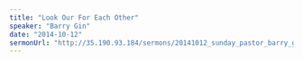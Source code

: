 ```yaml
---
title: "Look Our For Each Other"
speaker: "Barry Gin"
date: "2014-10-12"
sermonUrl: "http://35.190.93.184/sermons/20141012_sunday_pastor_barry_gin_look_out_for_each_other.mp3"
---
```

